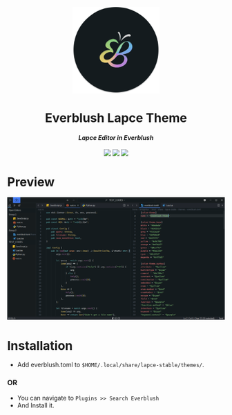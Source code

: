 <div align="center">
<img align="center" src="assets/logo.png" height="200px" width="200px" alt="logo"> 
</div> 

<h1 align="center">Everblush Lapce Theme</h1> 
<h4 align="center"><i>Lapce Editor in Everblush</i></h4> 

<p align="center"> 
 <img src="https://img.shields.io/github/stars/Incognitux/Lapce-Everblush?color=e5c76b&labelColor=1e2528&style=for-the-badge">
<img src="https://img.shields.io/static/v1?label=license&message=GPL-3.0&color=8ccf7e&labelColor=1e2528&style=for-the-badge">
<img src="https://img.shields.io/github/forks/Incognitux/Lapce-Everblush?color=e74c4c&labelColor=1e2528&style=for-the-badge">
</p>

# Preview 
<p align="center"> 
<img src="assets/screenshot.png" alt="Obsidian"> 
</p>

# Installation
- Add everblush.toml to ```$HOME/.local/share/lapce-stable/themes/```.

### OR 
- You can navigate to `Plugins >> Search Everblush`
- And Install it.
